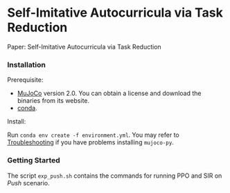 # Self-Imitative Autocurricula via Task Reduction
Paper: Self-Imitative Autocurricula via Task Reduction

### Installation
Prerequisite: 

* [MuJoCo](http://www.mujoco.org/) version 2.0. You can obtain a license and download the binaries from its website.
* [conda](https://docs.conda.io/en/latest/miniconda.html).

Install:

Run ``conda env create -f environment.yml``. You may refer to [Troubleshooting](https://github.com/openai/mujoco-py/blob/master/README.md#troubleshooting) if you have problems installing ``mujoco-py``.

### Getting Started
The script ``exp_push.sh`` contains the commands for running PPO and SIR on *Push* scenario. 